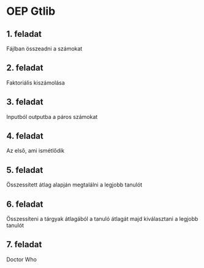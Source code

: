 # OEP Gtlib

## 1. feladat
Fájlban összeadni a számokat

## 2. feladat
Faktoriális kiszámolása

## 3. feladat
Inputból outputba a páros számokat

## 4. feladat
Az első, ami ismétlődik

## 5. feladat
Összessített átlag alapján megtalálni a legjobb tanulót

## 6. feladat
Összessíteni a tárgyak átlagából a tanuló átlagát majd kiválasztani a legjobb tanulót

## 7. feladat
Doctor Who